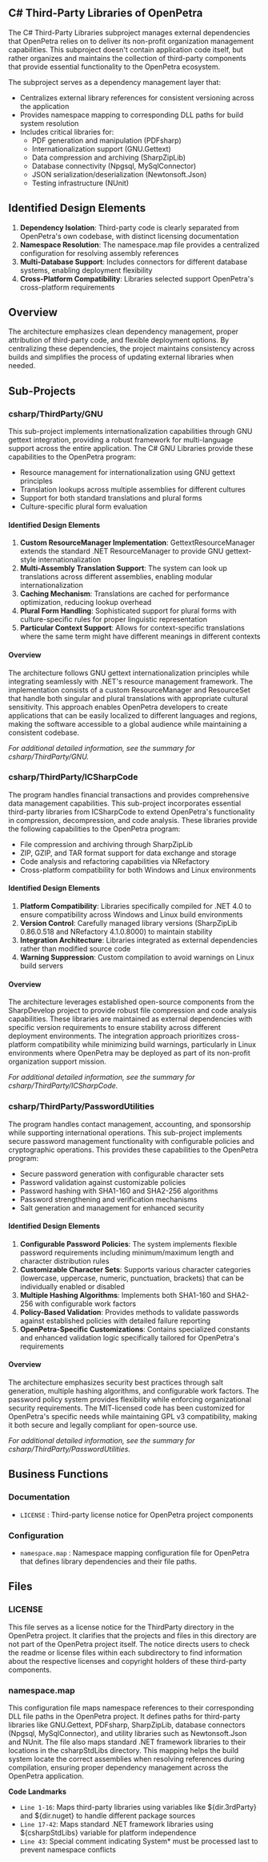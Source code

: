 ## C# Third-Party Libraries of OpenPetra

The C# Third-Party Libraries subproject manages external dependencies that OpenPetra relies on to deliver its non-profit organization management capabilities. This subproject doesn't contain application code itself, but rather organizes and maintains the collection of third-party components that provide essential functionality to the OpenPetra ecosystem.

The subproject serves as a dependency management layer that:

- Centralizes external library references for consistent versioning across the application
- Provides namespace mapping to corresponding DLL paths for build system resolution
- Includes critical libraries for:
  - PDF generation and manipulation (PDFsharp)
  - Internationalization support (GNU.Gettext)
  - Data compression and archiving (SharpZipLib)
  - Database connectivity (Npgsql, MySqlConnector)
  - JSON serialization/deserialization (Newtonsoft.Json)
  - Testing infrastructure (NUnit)

## Identified Design Elements

1. **Dependency Isolation**: Third-party code is clearly separated from OpenPetra's own codebase, with distinct licensing documentation
2. **Namespace Resolution**: The namespace.map file provides a centralized configuration for resolving assembly references
3. **Multi-Database Support**: Includes connectors for different database systems, enabling deployment flexibility
4. **Cross-Platform Compatibility**: Libraries selected support OpenPetra's cross-platform requirements

## Overview
The architecture emphasizes clean dependency management, proper attribution of third-party code, and flexible deployment options. By centralizing these dependencies, the project maintains consistency across builds and simplifies the process of updating external libraries when needed.

## Sub-Projects

### csharp/ThirdParty/GNU

This sub-project implements internationalization capabilities through GNU gettext integration, providing a robust framework for multi-language support across the entire application. The C# GNU Libraries provide these capabilities to the OpenPetra program:

- Resource management for internationalization using GNU gettext principles
- Translation lookups across multiple assemblies for different cultures
- Support for both standard translations and plural forms
- Culture-specific plural form evaluation

#### Identified Design Elements

1. **Custom ResourceManager Implementation**: GettextResourceManager extends the standard .NET ResourceManager to provide GNU gettext-style internationalization
2. **Multi-Assembly Translation Support**: The system can look up translations across different assemblies, enabling modular internationalization
3. **Caching Mechanism**: Translations are cached for performance optimization, reducing lookup overhead
4. **Plural Form Handling**: Sophisticated support for plural forms with culture-specific rules for proper linguistic representation
5. **Particular Context Support**: Allows for context-specific translations where the same term might have different meanings in different contexts

#### Overview
The architecture follows GNU gettext internationalization principles while integrating seamlessly with .NET's resource management framework. The implementation consists of a custom ResourceManager and ResourceSet that handle both singular and plural translations with appropriate cultural sensitivity. This approach enables OpenPetra developers to create applications that can be easily localized to different languages and regions, making the software accessible to a global audience while maintaining a consistent codebase.

  *For additional detailed information, see the summary for csharp/ThirdParty/GNU.*

### csharp/ThirdParty/ICSharpCode

The program handles financial transactions and provides comprehensive data management capabilities. This sub-project incorporates essential third-party libraries from ICSharpCode to extend OpenPetra's functionality in compression, decompression, and code analysis. These libraries provide the following capabilities to the OpenPetra program:

- File compression and archiving through SharpZipLib
- ZIP, GZIP, and TAR format support for data exchange and storage
- Code analysis and refactoring capabilities via NRefactory
- Cross-platform compatibility for both Windows and Linux environments

#### Identified Design Elements

1. **Platform Compatibility**: Libraries specifically compiled for .NET 4.0 to ensure compatibility across Windows and Linux build environments
2. **Version Control**: Carefully managed library versions (SharpZipLib 0.86.0.518 and NRefactory 4.1.0.8000) to maintain stability
3. **Integration Architecture**: Libraries integrated as external dependencies rather than modified source code
4. **Warning Suppression**: Custom compilation to avoid warnings on Linux build servers

#### Overview
The architecture leverages established open-source components from the SharpDevelop project to provide robust file compression and code analysis capabilities. These libraries are maintained as external dependencies with specific version requirements to ensure stability across different deployment environments. The integration approach prioritizes cross-platform compatibility while minimizing build warnings, particularly in Linux environments where OpenPetra may be deployed as part of its non-profit organization support mission.

  *For additional detailed information, see the summary for csharp/ThirdParty/ICSharpCode.*

### csharp/ThirdParty/PasswordUtilities

The program handles contact management, accounting, and sponsorship while supporting international operations. This sub-project implements secure password management functionality with configurable policies and cryptographic operations. This provides these capabilities to the OpenPetra program:

- Secure password generation with configurable character sets
- Password validation against customizable policies
- Password hashing with SHA1-160 and SHA2-256 algorithms
- Password strengthening and verification mechanisms
- Salt generation and management for enhanced security

#### Identified Design Elements

1. **Configurable Password Policies**: The system implements flexible password requirements including minimum/maximum length and character distribution rules
2. **Customizable Character Sets**: Supports various character categories (lowercase, uppercase, numeric, punctuation, brackets) that can be individually enabled or disabled
3. **Multiple Hashing Algorithms**: Implements both SHA1-160 and SHA2-256 with configurable work factors
4. **Policy-Based Validation**: Provides methods to validate passwords against established policies with detailed failure reporting
5. **OpenPetra-Specific Customizations**: Contains specialized constants and enhanced validation logic specifically tailored for OpenPetra's requirements

#### Overview
The architecture emphasizes security best practices through salt generation, multiple hashing algorithms, and configurable work factors. The password policy system provides flexibility while enforcing organizational security requirements. The MIT-licensed code has been customized for OpenPetra's specific needs while maintaining GPL v3 compatibility, making it both secure and legally compliant for open-source use.

  *For additional detailed information, see the summary for csharp/ThirdParty/PasswordUtilities.*

## Business Functions

### Documentation
- `LICENSE` : Third-party license notice for OpenPetra project components

### Configuration
- `namespace.map` : Namespace mapping configuration file for OpenPetra that defines library dependencies and their file paths.

## Files
### LICENSE

This file serves as a license notice for the ThirdParty directory in the OpenPetra project. It clarifies that the projects and files in this directory are not part of the OpenPetra project itself. The notice directs users to check the readme or license files within each subdirectory to find information about the respective licenses and copyright holders of these third-party components.
### namespace.map

This configuration file maps namespace references to their corresponding DLL file paths in the OpenPetra project. It defines paths for third-party libraries like GNU.Gettext, PDFsharp, SharpZipLib, database connectors (Npgsql, MySqlConnector), and utility libraries such as Newtonsoft.Json and NUnit. The file also maps standard .NET framework libraries to their locations in the csharpStdLibs directory. This mapping helps the build system locate the correct assemblies when resolving references during compilation, ensuring proper dependency management across the OpenPetra application.

 **Code Landmarks**
- `Line 1-16`: Maps third-party libraries using variables like ${dir.3rdParty} and ${dir.nuget} to handle different package sources
- `Line 17-42`: Maps standard .NET framework libraries using ${csharpStdLibs} variable for platform independence
- `Line 43`: Special comment indicating System* must be processed last to prevent namespace conflicts

[Generated by the Sage AI expert workbench: 2025-03-30 02:22:57  https://sage-tech.ai/workbench]: #